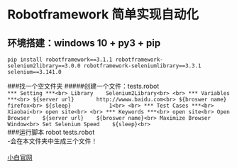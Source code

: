 # Robotframework 简单实现自动化
## 环境搭建：windows 10 + py3 + pip
       
`pip install robotframework==3.1.1 robotframework-selenium2library==3.0.0 robotframework-seleniumlibrary==3.3.1 selenium==3.141.0`

###找一个空文件夹
#####创建一个文件：tests.robot<br>
`
*** Setting ***<br>
Library    Selenium2Library<br>
<br>
*** Variables ***<br>
${server url}       http://wwww.baidu.com<br>
${broswer name}     firefox<br>
${sleep}            1<br>
<br>
*** Test Cases ***<br>
Xiaobai<br>
    open site<br>
<br>
*** Keywords ***<br>
open site<br>
    Open Browser    ${server url}    ${broswer name}<br>
    Maximize Browser Window<br>
    Set Selenium Speed    ${sleep}<br>
    `<br>
###运行脚本
robot tests.robot<br>
        -会在本文件夹中生成三个文件！<br>
<br>
[小白官网](http://www.xiaobaiit.com)
